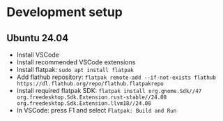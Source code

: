 <!-- SPDX-License-Identifier: CC-BY-SA-4.0 -->
<!-- Copyright 2024 Casper Meijn <casper@meijn.net> -->

# Development setup

## Ubuntu 24.04

- Install VSCode
- Install recommended VSCode extensions
- Install flatpak: `sudo apt install flatpak`
- Add flathub repository: `flatpak remote-add --if-not-exists flathub https://dl.flathub.org/repo/flathub.flatpakrepo`
- Install required flatpak SDK: `flatpak install org.gnome.Sdk//47 org.freedesktop.Sdk.Extension.rust-stable//24.08 org.freedesktop.Sdk.Extension.llvm18//24.08`
- In VSCode: press F1 and select `Flatpak: Build and Run`
